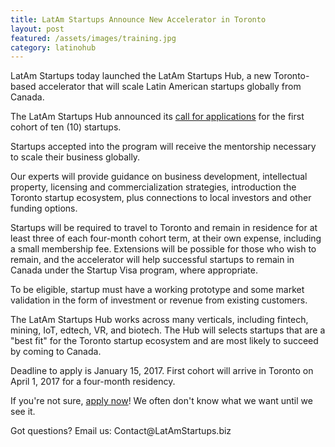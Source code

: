 ```yaml
---
title: LatAm Startups Announce New Accelerator in Toronto
layout: post
featured: /assets/images/training.jpg
category: latinohub
---
```

<p>
LatAm Startups today launched the LatAm Startups Hub, a new Toronto-based accelerator that will scale Latin American startups globally from Canada.
</p>

<p>
The LatAm Startups Hub announced its <a href="https://docs.google.com/forms/d/e/1FAIpQLSdHHAVexKL-2Q7MemVoXE9Hh4flEgDYEsGb3AsSGOcrs4BqmQ/viewform">call for applications</a> for the first cohort of ten (10) startups.
</p>

<p>
Startups accepted into the program will receive the mentorship necessary to scale their business globally.
</p>

<p>
Our experts will provide guidance on business development, intellectual property, licensing and commercialization strategies, introduction the Toronto startup ecosystem, plus connections to local investors and other funding options.
</p>

<!--more-->


<p>
Startups will be required to travel to Toronto and remain in residence for at least three of each four-month cohort term, at their own expense, including a small membership fee. Extensions will be possible for those who wish to remain, and the accelerator will help successful startups to remain in Canada under the Startup Visa program, where appropriate.
</p>

<p>
To be eligible, startup must have a working prototype and some market validation in the form of investment or revenue from existing customers.
</p>

<p>
The LatAm Startups Hub works across many verticals, including fintech, mining, IoT, edtech, VR, and biotech. The Hub will selects startups that are a "best fit" for the Toronto startup ecosystem and are most likely to succeed by coming to Canada.
</p>

<p>
Deadline to apply is January 15, 2017. First cohort will arrive in Toronto on April 1, 2017 for a four-month residency.
</p>

<p>
If you're not sure, <a href="https://docs.google.com/forms/d/e/1FAIpQLSdHHAVexKL-2Q7MemVoXE9Hh4flEgDYEsGb3AsSGOcrs4BqmQ/viewform">apply now</a>! We often don't know what we want until we see it.
</p>

<p>
Got questions? Email us: Contact@LatAmStartups.biz
</p>

